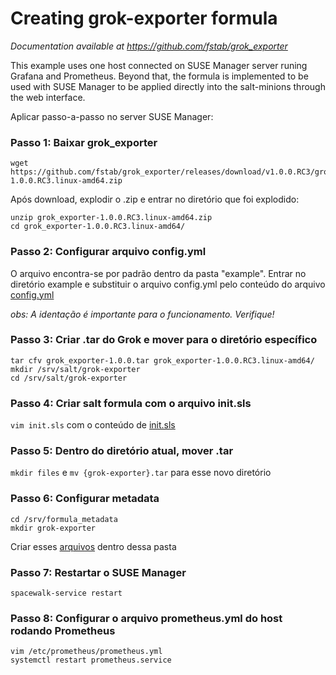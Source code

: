 # Creating grok-exporter formula

*Documentation available at https://github.com/fstab/grok_exporter*

This example uses one host connected on SUSE Manager server runing Grafana and Prometheus. Beyond that, the formula is implemented to be used with SUSE Manager to be applied directly into the salt-minions through the web interface.

Aplicar passo-a-passo no server SUSE Manager: 

### Passo 1: Baixar grok_exporter
```
wget https://github.com/fstab/grok_exporter/releases/download/v1.0.0.RC3/grok_exporter-1.0.0.RC3.linux-amd64.zip
```
Após download, explodir o .zip e entrar no diretório que foi explodido:
```
unzip grok_exporter-1.0.0.RC3.linux-amd64.zip
cd grok_exporter-1.0.0.RC3.linux-amd64/
``` 
### Passo 2: Configurar arquivo config.yml
O arquivo encontra-se por padrão dentro da pasta "example". Entrar no diretório example e substituir o arquivo config.yml pelo conteúdo do arquivo <a href="https://github.com/gbrlins/grok-exporter-formula/blob/master/config.yml">config.yml</a>

*obs: A identação é importante para o funcionamento. Verifique!*

### Passo 3: Criar .tar do Grok e mover para o diretório específico
```
tar cfv grok_exporter-1.0.0.tar grok_exporter-1.0.0.RC3.linux-amd64/
mkdir /srv/salt/grok-exporter
cd /srv/salt/grok-exporter
```
### Passo 4: Criar salt formula com o arquivo init.sls
```vim init.sls``` com o conteúdo de <a href="https://github.com/gbrlins/grok-exporter-formula/blob/master/init.sls">init.sls</a>

### Passo 5: Dentro do diretório atual, mover .tar
```mkdir files``` e ```mv {grok-exporter}.tar``` para esse novo diretório

### Passo 6: Configurar metadata
```
cd /srv/formula_metadata
mkdir grok-exporter
```

Criar esses <a href="https://github.com/gbrlins/grok-exporter/blob/master/arquivos">arquivos</a> dentro dessa pasta

### Passo 7: Restartar o SUSE Manager
```spacewalk-service restart```

### Passo 8: Configurar o arquivo prometheus.yml do host rodando Prometheus
```
vim /etc/prometheus/prometheus.yml
systemctl restart prometheus.service
```

